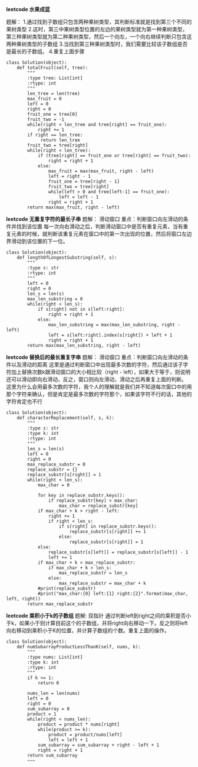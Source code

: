 


**leetcode 水果成蓝**

题解：
1.通过找到子数组只包含两种果树类型，其判断标准就是找到第三个不同的果树类型
2.这时，第三中果树类型位置的左边的果树类型就为第一种果树类型，第三种果树类型就为第二种果树类型，然后一个向左，一个向右继续判断只包含这两种果树类型的子数组
3.当找到第三种果树类型时，我们需要比较该子数组是否是最长的子数组。
4.重复上面步骤
~~~
class Solution(object):
    def totalFruit(self, tree):
        """
        :type tree: List[int]
        :rtype: int
        """
        len_tree = len(tree)
        max_fruit = 0
        left = 0
        right = 0
        fruit_one = tree[0]
        fruit_two = -1
        while(right < len_tree and tree[right] == fruit_one):
            right += 1
        if right == len_tree:
             return len_tree
        fruit_two = tree[right]
        while(right < len_tree):
            if (tree[right] == fruit_one or tree[right] == fruit_two):
                right = right + 1
            else:
                max_fruit = max(max_fruit, right - left)
                left = right - 1
                fruit_one = tree[right - 1]
                fruit_two = tree[right]
                while(left > 0 and tree[left-1] == fruit_one):
                    left = left - 1
                right = right + 1
        return max(max_fruit, right - left)
~~~

**leetcode 无重复字符的最长子串**
题解：
滑动窗口
重点：判断窗口向左滑动的条件并找到该位置
每一次向右滑动之后，判断滑动窗口中是否有重复元素，当有重复元素的时候，就判断该重复元素在窗口中的第一次出现的位置，然后将窗口左边界滑动到该位置的下一位。
~~~
class Solution(object):
    def lengthOfLongestSubstring(self, s):
        """
        :type s: str
        :rtype: int
        """
        left = 0
        right = 0
        len_s = len(s)
        max_len_substring = 0
        while(right < len_s):
            if s[right] not in s[left:right]:
                right = right + 1
            else:
                max_len_substring = max(max_len_substring, right - left)
                left = s[left:right].index(s[right]) + left + 1
                right = right + 1
        return max(max_len_substring, right - left)
~~~


**leetcode 替换后的最长重复字串**
题解：
滑动窗口
重点：判断窗口向左滑动的条件以及滑动的距离
这里是通过判断窗口中出现最多次数的字符，然后通过该子字符加上替换次数k跟滑动窗口的大小相比较（right - left），如果大于等于，则说明还可以滑动即向右滑动，反之，窗口则向左滑动，滑动之后再重复上面的判断。
这里为什么会用最多次数的字符，我个人的理解就是我们并不知道每次窗口中的用那个字符来确认，但是肯定是最多次数的字符那个，如果该字符不行的话，其他的字符肯定也不行
~~~
class Solution(object):
    def characterReplacement(self, s, k):
        """
        :type s: str
        :type k: int
        :rtype: int
        """
        len_s = len(s)
        left = 0
        right = 0
        max_replace_substr = 0
        replace_substr = {}
        replace_substr[s[right]] = 1
        while(right < len_s):
            max_char = 0

            for key in replace_substr.keys():
                if replace_substr[key] > max_char:
                    max_char = replace_substr[key]
            if max_char + k > right - left:
                right += 1
                if right < len_s:
                    if s[right] in replace_substr.keys():
                        replace_substr[s[right]] += 1
                    else:
                        replace_substr[s[right]] = 1
            else:
                replace_substr[s[left]] = replace_substr[s[left]] - 1
                left += 1
            if max_char + k > max_replace_substr:
                if max_char + k > len_s:
                    max_replace_substr = len_s
                else:
                    max_replace_substr = max_char + k
            #print(replace_substr)
            #print("max_char:{0} left:{1} right:{2}".format(max_char, left, right))
        return max_replace_substr
~~~
**leetcode 乘积小于k的子数组**
题解:
双指针
通过判断left到right之间的乘积是否小于k，如果小于则计算目前这个的子数组，并将right向右移动一下。反之则将left向右移动到乘积小于K的位置，并计算子数组的个数。重复上面的操作。
~~~
class Solution(object):
    def numSubarrayProductLessThanK(self, nums, k):
        """
        :type nums: List[int]
        :type k: int
        :rtype: int
        """
        if k <= 1:
            return 0
 
        nums_len = len(nums)
        left = 0
        right = 0
        sum_subarray = 0
        product = 1
        while(right < nums_len):
            product = product * nums[right]
            while(product >= k):
                product = product/nums[left]
                left = left + 1
            sum_subarray = sum_subarray + right - left + 1
            right = right + 1
        return sum_subarray
		~~~
		



